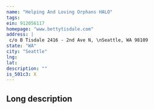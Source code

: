 ```yaml
---
name: "Helping And Loving Orphans HALO"
tags:
ein: 912056117
homepage: "www.bettytisdale.com"
address: |
 c/o B Tisdale 2416 - 2nd Ave N, \nSeattle, WA 98109
state: "WA"
city: "Seattle"
lng: 
lat: 
description: ""
is_501c3: X
---
```


## Long description


